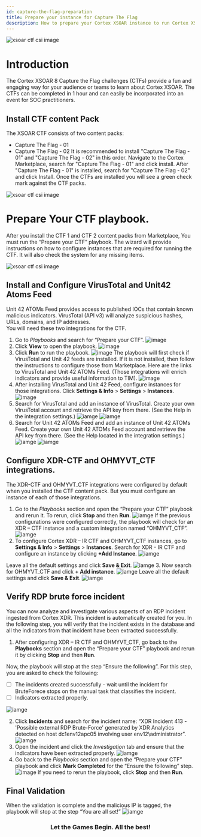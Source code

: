 ```yaml
---
id: capture-the-flag-preparation
title: Prepare your instance for Capture The Flag
description: How to prepare your Cortex XSOAR instance to run Cortex XSOAR's Capture The Flag challenge.
---
```

![ xsoar ctf csi image](../../../docs/doc_imgs/reference/CaptureTheFlag/ctfcsiimage.jpg)

# Introduction
The Cortex XSOAR 8 Capture the Flag challenges (CTFs) provide a fun and engaging way for your audience or teams to learn about Cortex XSOAR.
The CTFs can be completed in 1 hour and can easily be incorporated into an event for SOC practitioners. 


## Install CTF content Pack

The XSOAR CTF consists of two content packs:
 - Capture The Flag - 01
 - Capture The Flag - 02
It is recommended to install "Capture The Flag - 01" and "Capture The Flag - 02" in this order. 
Navigate to the Cortex Marketplace, search for "Capture The Flag - 01" and click install. After "Capture The Flag - 01" is installed, search for "Capture The Flag - 02" and click Install. Once the CTFs are installed you will see a green check mark against the CTF packs. 
 

![ xsoar ctf csi image](../../../docs/doc_imgs/reference/CaptureTheFlag/marketplace_search_for_ctf.png)

# Prepare Your CTF playbook.
After you install the CTF 1 and CTF 2 content packs from Marketplace,
You must run the “Prepare your CTF” playbook. The wizard will provide instructions on how to configure instances that are required for 
running the CTF. It will also check the system for any missing items.

![ xsoar ctf csi image](../../../docs/doc_imgs/reference/CaptureTheFlag/marketplace_search_for_ctf.png)


## Install and Configure VirusTotal and Unit42 Atoms Feed
Unit 42 ATOMs Feed provides access to published IOCs that contain known malicious indicators. 
VirusTotal (API v3) will analyze suspicious hashes, URLs, domains, and IP addresses.   
You will need these two integrations for the CTF.
1. Go to *Playbooks* and search for “Prepare your CTF”.
![image](../../../docs/doc_imgs/reference/CaptureTheFlag/image6.png)
2. Click **View** to open the playbook.
![image](../../../docs/doc_imgs/reference/CaptureTheFlag/image9.png)
3. Click **Run** to run the playbook.
![image](../../../docs/doc_imgs/reference/CaptureTheFlag/image8.png)
The playbook will first check if VirusTotal and Unit 42 feeds are installed. If it is not installed, then follow the instructions to configure those from Marketplace. Here are the links to VirusTotal and Unit 42 ATOMs Feed. (Those integrations will enrich indicators and provide useful information to TIM).
![image](../../../docs/doc_imgs/reference/CaptureTheFlag/image11.png)
4. After installing VirusTotal and Unit 42 Feed, configure instances for those integrations. Click **Settings & Info** > **Settings** > **Instances**.
![image](../../../docs/doc_imgs/reference/CaptureTheFlag/image10.png)
5. Search for VirusTotal and add an instance of VirusTotal. Create your own VirusTotal account and retrieve the API key from there. (See the Help in the integration settings.)
![iamge](../../../docs/doc_imgs/reference/CaptureTheFlag/image13.png)
![iamge](../../../docs/doc_imgs/reference/CaptureTheFlag/image12.png)
6. Search for Unit 42 ATOMs Feed and add an instance of Unit 42 ATOMs Feed. Create your own Unit 42 ATOMs Feed account and retrieve the API key from there. (See the Help located in the integration settings.)
![iamge](../../../docs/doc_imgs/reference/CaptureTheFlag/image16.png)
![iamge](../../../docs/doc_imgs/reference/CaptureTheFlag/image14.png)


## Configure XDR-CTF and OHMYVT_CTF integrations.
The XDR-CTF and OHMYVT_CTF integrations were configured by default when you installed the CTF content pack. But you must configure an instance of each of those integrations. 
1. Go to the *Playbooks* section and open the “Prepare your CTF” playbook and rerun it. To rerun, click **Stop** and then **Run**.
![iamge](../../../docs/doc_imgs/reference/CaptureTheFlag/image15.png)
    If the previous configurations were configured correctly, the playbook will check for an XDR – CTF instance and a custom integration named “OHMYVT_CTF”.
![iamge](../../../docs/doc_imgs/reference/CaptureTheFlag/image18.png)
2. To configure Cortex XDR – IR CTF and OHMYVT_CTF instances, go to **Settings & Info** > **Settings** > **Instances**.
Search for XDR - IR CTF and configure an instance by clicking **+Add Instance**.
![iamge](../../../docs/doc_imgs/reference/CaptureTheFlag/image19.png)

Leave all the default settings and click **Save & Exit**.
![iamge](../../../docs/doc_imgs/reference/CaptureTheFlag/image20.png)
3. Now search for OHMYVT_CTF and click **+ Add instance**.
![iamge](../../../docs/doc_imgs/reference/CaptureTheFlag/image21.png)
Leave all the default settings and click **Save & Exit**.
![iamge](../../../docs/doc_imgs/reference/CaptureTheFlag/image22.png)


## Verify RDP brute force incident

You can now analyze and investigate various aspects of an RDP incident ingested from Cortex XDR. This incident is automatically created for you. In the following step, you will verify that the incident exists in the database and all the indicators from that incident have been extracted successfully.  
1. After configuring XDR – IR CTF and OHMYVT_CTF, go back to the **Playbooks** section and open the “Prepare your CTF” playbook and rerun it by clicking **Stop** and then **Run**.

Now, the playbook will stop at the step “Ensure the following”. For this step, you are asked to check the following:

-[ ] The incidents created successfully - wait until the incident for BruteForece stops on the manual task that classifies the incident.
-[ ] Indicators extracted properly.

![iamge](../../../docs/doc_imgs/reference/CaptureTheFlag/image23.png)

2. Click **Incidents** and search for the incident name: “XDR Incident 413 - 'Possible external RDP Brute-Force' generated by XDR Analytics detected on host dc1env12apc05 involving user env12\administrator”.
![iamge](../../../docs/doc_imgs/reference/CaptureTheFlag/image24.png)
3. Open the incident and click the *Investigation* tab and ensure that the indicators have been extracted properly. 
![iamge](../../../docs/doc_imgs/reference/CaptureTheFlag/image1.png)
4. Go back to the *Playbooks* section and open the “Prepare your CTF” playbook and click **Mark Completed** for the “Ensure the following” step.
![image](../../../docs/doc_imgs/reference/CaptureTheFlag/image2.png)
If you need to rerun the playbook, click **Stop** and then **Run**.


## Final Validation

When the validation is complete and the malicious IP is tagged, the playbook will stop at the step “You are all set!” 
![iamge](../../../docs/doc_imgs/reference/CaptureTheFlag/image3.png)

### <center>Let the Games Begin. All the best!</center>
